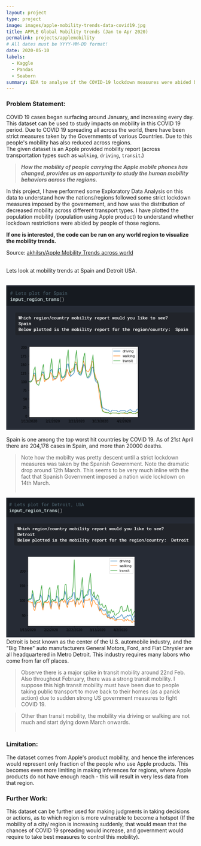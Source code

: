 ```yaml
---
layout: project
type: project
image: images/apple-mobility-trends-data-covid19.jpg
title: APPLE Global Mobility trends (Jan to Apr 2020)
permalink: projects/applemobility
# All dates must be YYYY-MM-DD format!
date: 2020-05-10
labels:
  - Kaggle
  - Pandas
  - Seaborn
summary: EDA to analyse if the COVID-19 lockdown measures were abided by people across world regions.
---
```


### Problem Statement:
COVID 19 cases began surfacing around January, and increasing every day. This dataset can be used to study impacts on mobility in this COVID 19 period.
Due to COVID 19 spreading all across the world, there have been strict measures taken by the Governments of various Countries. Due to this people's mobility has also reduced across regions.<br>
The given dataset is an Apple provided mobility report (across transportation types such as `walking`, `driving`, `transit`.)

>***How the mobility of people carrying the Apple mobile phones has changed, provides us an opportunity to study the human mobility behaviors across the regions.***
    
In this project, I have performed some Exploratory Data Analysis on this data to understand how the nations/regions followed some strict lockdown measures imposed by the governement, and how was the distribution of decreased mobility across different transport types. I have plotted the population mobility (population using Apple product) to understand whether lockdown restrictions were abided by people of those regions.<br>

**If one is interested, the code can be run on any world region to visualize the mobility trends.**

Source: <a href="https://github.com/akhilsn/Kaggle-Projects/tree/master/Apple%20Mobility%20Trends"><i class="large github icon"></i>akhilsn/Apple Mobility Trends across world</a><br><br>

Lets look at mobility trends at Spain and Detroit USA. <br><br>

<img class="ui medium right floated rounded image" src="../images/SpainAppleMobility.png"><br>

Spain is one among the top worst hit countries by COVID 19. As of 21st April there are 204,178 cases in Spain, and more than 20000 deaths.

>Note how the mobilty was pretty descent until a strict lockdown measures was taken by the 
Spanish Government. Note the dramatic drop around 12th March. This seems to be very much inline with the fact that Spanish Government imposed a nation wide
lockdown on 14th March.
<br><br>

<img class="ui medium right floated rounded image" src="../images/DetroitAppleMobility.png"><br>
Detroit is best known as the center of the U.S. automobile industry, and the "Big Three" auto manufacturers General Motors, Ford, and Fiat Chrysler are all headquartered in Metro Detroit. This industry requires many labors who come from far off places.

> Observe there is a major spike in transit mobility around 22nd Feb. Also throughout February, there was a strong transit mobility. I suppose this high transit mobility must have been due to people taking public transport to move back to their homes (as a panick action) due to sudden strong US government measures to fight COVID 19.

> Other than transit mobility, the mobility via driving or walking are not much and start dying down March onwards.
<br><br>

### Limitation: 
The dataset comes from Apple's product mobility, and hence the inferences would represent only fraction of the people who use Apple products. This becomes even more limiting in making inferences for regions, where Apple products do not have enough reach - this will result in very less data from that region.

### Further Work:
This dataset can be further used for making judgments in taking decisions or actions, as to which region is more vulnerable to become a hotspot (If the mobility of a city/ region is increasing suddenly, that would mean that the chances of COVID 19 spreading would increase, and government would require to take best measures to control this mobility).
